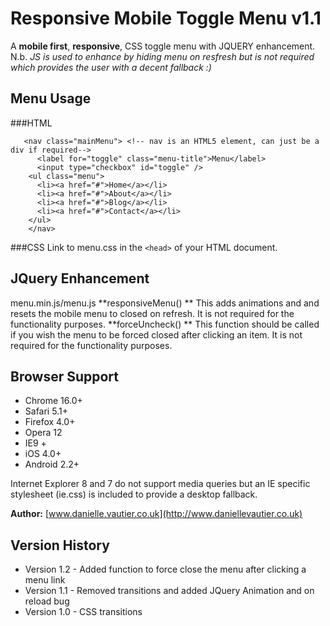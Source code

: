 Responsive Mobile Toggle Menu v1.1
==================================

A **mobile first**, **responsive**, CSS toggle menu with JQUERY enhancement.
N.b. *JS is used to enhance by hiding menu on resfresh but is not required which provides the user with a decent fallback :)*

Menu Usage
----------

###HTML
```
   <nav class="mainMenu"> <!-- nav is an HTML5 element, can just be a div if required-->
      <label for="toggle" class="menu-title">Menu</label>
      <input type="checkbox" id="toggle" />
    <ul class="menu">
      <li><a href="#">Home</a></li>
      <li><a href="#">About</a></li>
      <li><a href="#">Blog</a></li>
      <li><a href="#">Contact</a></li>
    </ul>
    </nav>
```

###CSS
Link to menu.css in the ``<head>`` of your HTML document.

JQuery Enhancement
------------------
menu.min.js/menu.js 
**responsiveMenu() **
This adds animations and  and resets the mobile menu to closed on refresh. 
It is not required for the functionality purposes.
**forceUncheck() **
This function should be called if you wish the menu to be forced closed after clicking an item.
It is not required for the functionality purposes.

Browser Support
---------------
* Chrome 16.0+
* Safari 5.1+
* Firefox 4.0+
* Opera 12
* IE9 +
* iOS 4.0+
* Android 2.2+

Internet Explorer 8 and 7 do not support media queries but an IE specific stylesheet (ie.css) is included 
to provide a desktop fallback.

**Author:** [www.danielle.vautier.co.uk](http://www.daniellevautier.co.uk)

Version History 
---------------
* Version 1.2 - Added function to force close the menu after clicking a menu link
* Version 1.1 - Removed transitions and added JQuery Animation and on reload bug
* Version 1.0 - CSS transitions